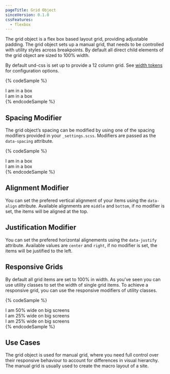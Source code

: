 ```yaml
---
pageTitle: Grid Object
sinceVersion: 0.1.0
cssFeatures:
  - flexbox
---
```


The grid object is a flex box based layout grid, providing adjustable
padding. The grid object sets up a manual grid, that needs to be controlled with
utility styles across breakpoints. By default all direct child elements of the
grid object are sized to 100% width.

By default und-css is set up to provide a 12 column grid. See [width
tokens](/tokens/#width-tokens) for configuration options.

{% codeSample %}
<div class="o-grid">
  <div class="u-w-6/12">
    <div class="o-box u-bg-white">
        I am in a box
    </div>
  </div>
  <div class="u-w-6/12">
    <div class="o-box u-bg-white">
        I am in a box
    </div>
  </div>
</div>
{% endcodeSample %}

## Spacing Modifier
The grid object’s spacing can be modified by using one of the spacing modifiers
provided in your `_settings.scss`. Modifiers are passed as the `data-spacing`
attribute.

{% codeSample %}
<div class="o-grid" data-spacing="large">
  <div class="u-w-1/2">
    <div class="o-box u-bg-white">
        I am in a box
    </div>
  </div>
  <div class="u-w-1/2">
    <div class="o-box u-bg-white">
        I am in a box
    </div>
  </div>
</div>
{% endcodeSample %}

## Alignment Modifier
You can set the prefered vertical alignment of your items using the
`data-align` attribute. Available alignments are `middle` and `bottom`, if no
modifier is set, the items will be aligned at the top.

## Justification Modifier
You can set the prefered horizontal alignements using the `data-justify`
attribute. Available values are `center` and `right`, if no modifier is set, the
items will be justified to the left.

## Responsive Grids
By default all grid items are set to 100% in width. As you’ve seen you can use
utility classes to set the width of single grid items. To achieve a responsive
grid, you can use the responsive modifiers of utility classes.

{% codeSample %}
<div class="o-grid">
  <div class="lg:u-w-1/2">
    <div class="o-box u-bg-white">
      I am 50% wide on big screens
    </div>
  </div>
  <div class="lg:u-w-1/4">
    <div class="o-box u-bg-white">
      I am 25% wide on big screens
    </div>
  </div>
  <div class="lg:u-w-1/4">
    <div class="o-box u-bg-white">
      I am 25% wide on big screens
    </div>
  </div>
</div>
{% endcodeSample %}

## Use Cases
The grid object is used for manual grid, where you need full control over their
responsive behaviour to account for differences in visual hierarchy. The manual
grid is usually used to create the macro layout of a site.
